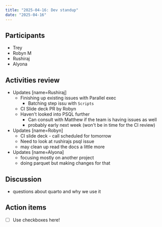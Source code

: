 ```yaml
---
title: "2025-04-16: Dev standup"
date: "2025-04-16"
---
```


## Participants

* Trey
* Robyn M
* Rushiraj
* Alyona


## Activities review

* Updates [name=Rushiraj]
    * Finishing up existing issues with Parallel exec
        * Batching step issu with `Scripts`
    * CI Slide deck PR by Robyn
    * Haven't looked into PSQL further
        * Can consult with Matthew if the team is having issues as well
        * probably early next week (won't be in time for the CI review)
* Updates [name=Robyn]
    * CI slide deck - call scheduled for tomorrow 
    * Need to look at rushirajs psql issue
    * may clean up read the docs a little more
* Updates [name=Alyona]
    * focusing mostly on another project
    * doing parquet but making changes for that

## Discussion

* questions about quarto and why we use it


## Action items

- [ ] Use checkboxes here!